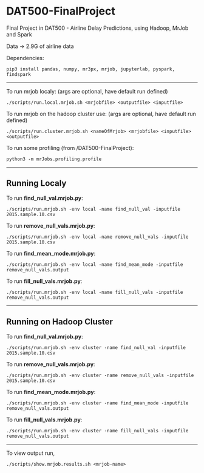 # DAT500-FinalProject
Final Project in DAT500 - Airline Delay Predictions, using Hadoop, MrJob and Spark

Data -> 2.9G of airline data

Dependencies:
```
pip3 install pandas, numpy, mr3px, mrjob, jupyterlab, pyspark, findspark
```

---

To run mrjob localy: (args are optional, have default run defined)
```
./scripts/run.local.mrjob.sh <mrjobfile> <outputfile> <inputfile> 
```

To run mrjob on the hadoop cluster use: (args are optional, have default run defined)
```
./scripts/run.cluster.mrjob.sh <nameOfMrjob> <mrjobfile> <inputfile> <outputfile> 
```

To run some profiling (from /DAT500-FinalProject):
```
python3 -m mrJobs.profiling.profile
```
---

## Running Localy

To run **find_null_val.mrjob.py**:
```
./scripts/run.mrjob.sh -env local -name find_null_val -inputfile 2015.sample.10.csv
```

To run **remove_null_vals.mrjob.py**:
```
./scripts/run.mrjob.sh -env local -name remove_null_vals -inputfile 2015.sample.10.csv
```

To run **find_mean_mode.mrjob.py**:
```
./scripts/run.mrjob.sh -env local -name find_mean_mode -inputfile remove_null_vals.output
```

To run **fill_null_vals.mrjob.py**:
```
./scripts/run.mrjob.sh -env local -name fill_null_vals -inputfile remove_null_vals.output
```
---

## Running on Hadoop Cluster

To run **find_null_val.mrjob.py**:
```
./scripts/run.mrjob.sh -env cluster -name find_null_val -inputfile 2015.sample.10.csv
```

To run **remove_null_vals.mrjob.py**:
```
./scripts/run.mrjob.sh -env cluster -name remove_null_vals -inputfile 2015.sample.10.csv
```

To run **find_mean_mode.mrjob.py**:
```
./scripts/run.mrjob.sh -env cluster -name find_mean_mode -inputfile remove_null_vals.output
```

To run **fill_null_vals.mrjob.py**:
```
./scripts/run.mrjob.sh -env cluster -name fill_null_vals -inputfile remove_null_vals.output
```
---

To view output run,
```
./scripts/show.mrjob.results.sh <mrjob-name>
```
